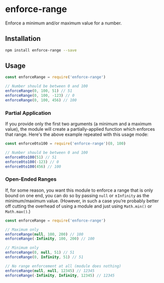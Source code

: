 # enforce-range

Enforce a minimum and/or maximum value for a number.

## Installation

```bash
npm install enforce-range --save
```

## Usage

```javascript
const enforceRange = require('enforce-range')

// Number should be between 0 and 100
enforceRange(0, 100, 51) // 51
enforceRange(0, 100, -123) // 0
enforceRange(0, 100, 456) // 100
```

### Partial Application

If you provide only the first two arguments (a minimum and a maximum value), the module will create a partially-applied function which enforces that range. Here's the above example repeated with this usage mode:

```javascript
const enforce0to100 = require('enforce-range')(0, 100)

// Number should be between 0 and 100
enforce0to100(51) // 51
enforce0to100(-123) // 0
enforce0to100(456) // 100
```

### Open-Ended Ranges

If, for some reason, you want this module to enforce a range that is only bound on one end, you can do so by passing `null` or ±`Infinity` as the minimum/maximum value. (However, in such a case you’re probably better off cutting the overhead of using a module and just using `Math.min()` or `Math.max()`.)

```javascript
const enforceRange = require('enforce-range')

// Maximum only
enforceRange(null, 100, 200) // 100
enforceRange(-Infinity, 100, 200) // 100

// Minimum only
enforceRange(0, null, 51) // 51
enforceRange(0, Infinity, 51) // 51

// No range enforcement at all (module does nothing)
enforceRange(null, null, 12345) // 12345
enforceRange(-Infinity, Infinity, 12345) // 12345
```
